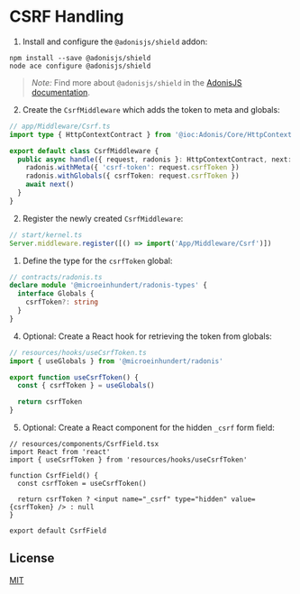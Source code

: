 # CSRF Handling

1. Install and configure the `@adonisjs/shield` addon:

```console
npm install --save @adonisjs/shield
node ace configure @adonisjs/shield
```

> _Note:_ Find more about `@adonisjs/shield` in the [AdonisJS documentation](https://docs.adonisjs.com/guides/security/web-security).

2. Create the `CsrfMiddleware` which adds the token to meta and globals:

```typescript
// app/Middleware/Csrf.ts
import type { HttpContextContract } from '@ioc:Adonis/Core/HttpContext'

export default class CsrfMiddleware {
  public async handle({ request, radonis }: HttpContextContract, next: () => Promise<void>) {
    radonis.withMeta({ 'csrf-token': request.csrfToken })
    radonis.withGlobals({ csrfToken: request.csrfToken })
    await next()
  }
}
```

2. Register the newly created `CsrfMiddleware`:

```typescript
// start/kernel.ts
Server.middleware.register([() => import('App/Middleware/Csrf')])
```

1. Define the type for the `csrfToken` global:

```typescript
// contracts/radonis.ts
declare module '@microeinhundert/radonis-types' {
  interface Globals {
    csrfToken?: string
  }
}
```

4. Optional: Create a React hook for retrieving the token from globals:

```typescript
// resources/hooks/useCsrfToken.ts
import { useGlobals } from '@microeinhundert/radonis'

export function useCsrfToken() {
  const { csrfToken } = useGlobals()

  return csrfToken
}
```

5. Optional: Create a React component for the hidden `_csrf` form field:

```tsx
// resources/components/CsrfField.tsx
import React from 'react'
import { useCsrfToken } from 'resources/hooks/useCsrfToken'

function CsrfField() {
  const csrfToken = useCsrfToken()

  return csrfToken ? <input name="_csrf" type="hidden" value={csrfToken} /> : null
}

export default CsrfField
```

## License

[MIT](LICENSE)
